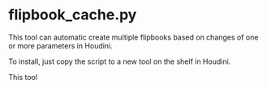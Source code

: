 # flipbook_cache.py
This tool can automatic create multiple flipbooks based on changes of one or more parameters in Houdini.

To install, just copy the script to a new tool on the shelf in Houdini.

This tool 
